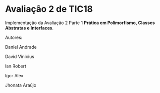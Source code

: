 # Avaliação 2 de TIC18

Implementação da Avaliação 2 Parte 1 **Prática em Polimorfismo, Classes Abstratas e Interfaces**. 

Autores:

Daniel Andrade

David Vinicius

Ian Robert

Igor Alex

Jhonata Araújo